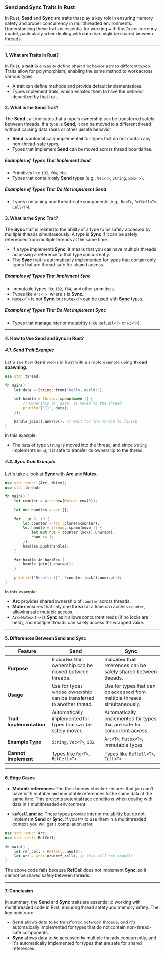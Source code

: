 

### **Send and Sync Traits in Rust**

In Rust, **Send** and **Sync** are traits that play a key role in ensuring memory safety and proper concurrency in multithreaded environments. Understanding these traits is essential for working with Rust’s concurrency model, particularly when dealing with data that might be shared between threads.

---

#### **1. What are Traits in Rust?**

In Rust, a **trait** is a way to define shared behavior across different types. Traits allow for polymorphism, enabling the same method to work across various types.

- A trait can define methods and provide default implementations.
- Types implement traits, which enables them to have the behavior described by that trait.

#### **2. What is the Send Trait?**

The **Send** trait indicates that a type's ownership can be transferred safely between threads. If a type is **Send**, it can be moved to a different thread without causing data races or other unsafe behavior.

- **Send** is automatically implemented for types that do not contain any non-thread-safe types.
- Types that implement **Send** can be moved across thread boundaries.

##### **Examples of Types That Implement Send**
- Primitives like `i32`, `f64`, etc.
- Types that contain only **Send** types (e.g., `Vec<T>`, `String`, `Box<T>`).

##### **Examples of Types That Do Not Implement Send**
- Types containing non-thread-safe components (e.g., `Rc<T>`, `RefCell<T>`, `Cell<T>`).

#### **3. What is the Sync Trait?**

The **Sync** trait is related to the ability of a type to be safely accessed by multiple threads simultaneously. A type is **Sync** if it can be safely referenced from multiple threads at the same time.

- If a type implements **Sync**, it means that you can have multiple threads accessing a reference to that type concurrently.
- The **Sync** trait is automatically implemented for types that contain only types that are thread-safe for shared access.

##### **Examples of Types That Implement Sync**
- Immutable types like `i32`, `f64`, and other primitives.
- Types like `Arc<T>`, where `T` is **Sync**.
- `Mutex<T>` is not **Sync**, but `Mutex<T>` can be used with **Sync** types.

##### **Examples of Types That Do Not Implement Sync**
- Types that manage interior mutability (like `RefCell<T>` or `Rc<T>`).

---

#### **4. How to Use Send and Sync in Rust?**

##### **4.1. Send Trait Example**

Let's see how **Send** works in Rust with a simple example using **thread spawning**.

```rust
use std::thread;

fn main() {
    let data = String::from("Hello, World!");

    let handle = thread::spawn(move || {
        // Ownership of `data` is moved to the thread
        println!("{}", data);
    });

    handle.join().unwrap(); // Wait for the thread to finish
}
```

In this example:
- The `data` of type `String` is moved into the thread, and since `String` implements `Send`, it is safe to transfer its ownership to the thread.

##### **4.2. Sync Trait Example**

Let's take a look at **Sync** with **Arc** and **Mutex**.

```rust
use std::sync::{Arc, Mutex};
use std::thread;

fn main() {
    let counter = Arc::new(Mutex::new(0));

    let mut handles = vec![];

    for _ in 0..10 {
        let counter = Arc::clone(&counter);
        let handle = thread::spawn(move || {
            let mut num = counter.lock().unwrap();
            *num += 1;
        });
        handles.push(handle);
    }

    for handle in handles {
        handle.join().unwrap();
    }

    println!("Result: {}", *counter.lock().unwrap());
}
```

In this example:
- **Arc** provides shared ownership of `counter` across threads.
- **Mutex** ensures that only one thread at a time can access `counter`, allowing safe mutable access.
- `Arc<Mutex<T>>` is **Sync** as it allows concurrent reads (if no locks are held), and multiple threads can safely access the wrapped value.

---

#### **5. Differences Between Send and Sync**

| **Feature**               | **Send**                                | **Sync**                                       |
|---------------------------|-----------------------------------------|------------------------------------------------|
| **Purpose**                | Indicates that ownership can be moved between threads. | Indicates that references can be safely shared between threads. |
| **Usage**                  | Use for types whose ownership can be transferred to another thread. | Use for types that can be accessed from multiple threads simultaneously. |
| **Trait Implementation**   | Automatically implemented for types that can be safely moved. | Automatically implemented for types that are safe for concurrent access. |
| **Example Type**           | `String`, `Vec<T>`, `i32`               | `Arc<T>`, `Mutex<T>`, immutable types          |
| **Cannot Implement**       | Types like `Rc<T>`, `RefCell<T>`         | Types like `RefCell<T>`, `Cell<T>`             |

---

#### **6. Edge Cases**

- **Mutable references**: The Rust borrow checker ensures that you can’t have both mutable and immutable references to the same data at the same time. This prevents potential race conditions when dealing with data in a multithreaded environment.
  
- **`RefCell` and `Rc`**: These types provide interior mutability but do not implement **Send** or **Sync**. If you try to use them in a multithreaded context, you will get a compilation error.

```rust
use std::sync::Arc;
use std::cell::RefCell;

fn main() {
    let ref_cell = RefCell::new(0);
    let arc = Arc::new(ref_cell); // This will not compile
}
```

The above code fails because **RefCell** does not implement **Sync**, so it cannot be shared safely between threads.

---

#### **7. Conclusion**

In summary, the **Send** and **Sync** traits are essential to working with multithreaded code in Rust, ensuring thread safety and memory safety. The key points are:

- **Send** allows data to be transferred between threads, and it's automatically implemented for types that do not contain non-thread-safe components.
- **Sync** allows data to be accessed by multiple threads concurrently, and it's automatically implemented for types that are safe for shared references.

